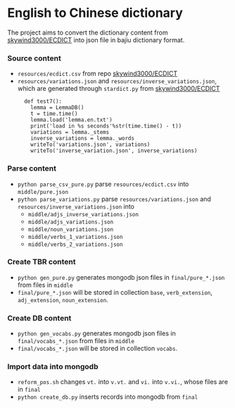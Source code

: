 # English to Chinese dictionary

The project aims to convert the dictionary content from [skywind3000/ECDICT](https://github.com/skywind3000/ECDICT) into json file in bajiu dictionary format.


### Source content
  * `resources/ecdict.csv` from repo [skywind3000/ECDICT](https://github.com/skywind3000/ECDICT)
  * `resources/variations.json` and `resources/inverse_variations.json`, which are generated through `stardict.py` from [skywind3000/ECDICT](https://github.com/skywind3000/ECDICT)
    ```
      def test7():
        lemma = LemmaDB()
        t = time.time()
        lemma.load('lemma.en.txt')
        print('load in %s seconds'%str(time.time() - t))
        variations = lemma._stems
        inverse_variations = lemma._words
        writeTo('variations.json', variations)
        writeTo('inverse_variation.json', inverse_variations)
    ```


### Parse content
  * `python parse_csv_pure.py` parse `resources/ecdict.csv` into `middle/pure.json`
  * `python parse_variations.py` parse `resources/variations.json` and `resources/inverse_variations.json` into 
    * `middle/adjs_inverse_variations.json`
    * `middle/adjs_variations.json`
    * `middle/noun_variations.json`
    * `middle/verbs_1_variations.json`
    * `middle/verbs_2_variations.json`


### Create TBR content
  * `python gen_pure.py` generates mongodb json files in `final/pure_*.json` from files in `middle`
  * `final/pure_*.json` will be stored in collection `base`, `verb_extension`, `adj_extension`, `noun_extension`.

### Create DB content
  * `python gen_vocabs.py` generates mongodb json files in `final/vocabs_*.json` from files in `middle`
  * `final/vocabs_*.json` will be stored in collection `vocabs`.

### Import data into mongodb
  * `reform_pos.sh` changes `vt.` into `v.vt.` and `vi.` into `v.vi.`, whose files are in `final`
  * `python create_db.py` inserts records into mongodb from `final`


